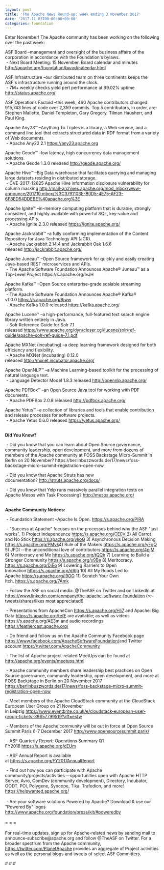 ```yaml
---
layout: post
title: 'The Apache News Round-up: week ending 3 November 2017'
date: '2017-11-03T00:00:00+00:00'
categories: foundation
---
```

<div>Enter November! The Apache community has been working on the following over the past week:</div> 
  <p>ASF Board –management and oversight of the business affairs of the corporation in accordance with the Foundation's bylaws.<br />&nbsp;- Next Board Meeting: 15 November. Board calendar and minutes <a href="http://apache.org/foundation/board/calendar.html">http://apache.org/foundation/board/calendar.html</a></p> 
  <p>ASF Infrastructure –our distributed team on three continents keeps the ASF's infrastructure running around the clock.<br />&nbsp;- 7M+ weekly checks yield pert performance at 99.02% uptime <a href="http://status.apache.org/">http://status.apache.org/</a></p> 
  <p>ASF Operations Factoid&nbsp;–this week, 460 Apache contributors changed 915,743 lines of code over 2,359 commits. Top 5 contributors, in order, are: Stephen Mallette, Daniel Templeton, Gary Gregory, Tilman Hausherr, and Paul King.</p> 
  <p>Apache Any23™ –Anything To Triples is a library, a Web service, and a command line tool that extracts structured data in RDF format from a variety of Web documents.<br />&nbsp;-&nbsp;Apache Any23 2.1&nbsp;<a href="https://any23.apache.org">https://any23.apache.org</a></p> 
  <p>Apache Geode™ –low latency, high concurrency data management solutions.<br />&nbsp;- Apache Geode 1.3.0 released&nbsp;<a href="http://geode.apache.org/">http://geode.apache.org/</a></p> 
  <p>Apache Hive™ –Big Data warehouse that facilitates querying and managing large datasets residing in distributed storage.<br />&nbsp;- CVE-2017-12625 Apache Hive information disclosure vulnerability for column masking&nbsp;<a href="http://mail-archives.apache.org/mod_mbox/www-announce/201710.mbox/%3C3791103E-80D5-4E75-AF23-6F8ED54DDEBE%40apache.org%3E">http://mail-archives.apache.org/mod_mbox/www-announce/201710.mbox/%3C3791103E-80D5-4E75-AF23-6F8ED54DDEBE%40apache.org%3E</a></p> 
  <p> </p> 
  <p>Apache Ignite™ –in-memory computing platform that is durable, strongly consistent, and highly available with powerful SQL, key-value and processing APIs.<br />&nbsp;-&nbsp;Apache Ignite 2.3.0 released&nbsp;<a href="https://ignite.apache.org/">https://ignite.apache.org/</a></p> 
  <p>Apache Jackrabbit™ –a fully conforming implementation of the Content Repository for Java Technology API (JCR).<br />&nbsp;-&nbsp;Apache Jackrabbit 2.14.4 and Jackrabbit Oak 1.6.6 released&nbsp;<a href="http://jackrabbit.apache.org/">http://jackrabbit.apache.org/</a></p> 
  <p>Apache Juneau™ –Open Source framework for quickly and easily creating Java-based REST microservices and APIs.<br />&nbsp;- The Apache Software Foundation Announces Apache® Juneau™ as a Top-Level Project https://s.apache.org/IvJH&nbsp;</p> 
  <p>Apache Kafka™ –Open Source enterprise-grade scalable streaming platform.<br />&nbsp;-&nbsp;The Apache Software Foundation Announces Apache® Kafka® v1.0.0&nbsp;<a href="https://s.apache.org/8jww">https://s.apache.org/8jww</a><br />&nbsp;- Apache Kafka 1.0.0 released&nbsp;<a href="https://kafka.apache.org/">https://kafka.apache.org/</a></p> 
  <p>Apache Lucene™ –a high-performance, full-featured text search engine library written entirely in Java.<br />&nbsp;- Solr Reference Guide for Solr 7.1 released&nbsp;<a href="https://www.apache.org/dyn/closer.cgi/lucene/solr/ref-guide/apache-solr-ref-guide-7.1.pdf">https://www.apache.org/dyn/closer.cgi/lucene/solr/ref-guide/apache-solr-ref-guide-7.1.pdf</a></p> 
  <p>Apache MXNet (incubating)&nbsp;–a deep learning framework designed for both efficiency and flexibility.<br />&nbsp;-&nbsp;Apache MXNet (incubating) 0.12.0 released&nbsp;<a href="http://mxnet.incubator.apache.org/">http://mxnet.incubator.apache.org/</a></p> 
  <p>Apache OpenNLP™ –a Machine Learning-based toolkit for the processing of natural language text.<br />&nbsp;-&nbsp;Language Detector Model 1.8.3 released&nbsp;<a href="http://opennlp.apache.org/">http://opennlp.apache.org/</a> </p> 
  <p>Apache PDFBox™ –an Open Source Java tool for working with PDF documents.<br />&nbsp;-&nbsp;Apache PDFBox 2.0.8 released&nbsp;<a href="http://pdfbox.apache.org/">http://pdfbox.apache.org/</a></p> 
  <p>Apache Yetus™ –a collection of libraries and tools that enable contribution and release processes for software projects.&nbsp;<br />&nbsp;-&nbsp;Apache Yetus 0.6.0 released&nbsp;<a href="https://yetus.apache.org/">https://yetus.apache.org/</a><br /><br /></p> 
  <p><strong>Did You Know?</strong></p> 
  <div> 
    <p>&nbsp;- Did you know that you can learn about Open Source governance, community leadership, open development, and more from dozens of members of the Apache community at&nbsp;FOSS Backstage Micro-Summit in Berlin on 20 November?&nbsp;https://berlinbuzzwords.de/17/news/foss-backstage-micro-summit-registration-open-now&nbsp;</p> 
    <p>&nbsp;- Did you know that Apache Struts has new documentation?&nbsp;<a href="http://struts.apache.org/docs/">http://struts.apache.org/docs/</a></p> 
    <p>&nbsp;- Did you know that Yelp runs massively parallel integration tests on Apache Mesos with Task Processing?&nbsp;<a href="http://mesos.apache.org/">http://mesos.apache.org/</a></p> 
  </div> 
  <div><strong><br />Apache Community Notices:</strong></div> 
  <p>&nbsp;- Foundation Statement –Apache Is Open. <a href="https://s.apache.org/PIRA">https://s.apache.org/PIRA</a></p> 
  <div> 
    <p>&nbsp;- &quot;Success at Apache&quot; focuses on the processes behind why the ASF &quot;just works&quot;. 1) Project Independence <a href="https://s.apache.org/CE0V">https://s.apache.org/CE0V</a> 2) All Carrot and No Stick <a href="https://s.apache.org/ykoG">https://s.apache.org/ykoG</a> 3) Asynchronous Decision Making <a href="https://s.apache.org/PMvk%20">https://s.apache.org/PMvk</a>4) Rule of the Makers <a href="https://s.apache.org/yFgQ">https://s.apache.org/yFgQ</a> 5) JFDI --the unconditional love of contributors <a href="https://s.apache.org/4pjM">https://s.apache.org/4pjM</a> 6) Meritocracy and Me <a href="https://s.apache.org/tQQh">https://s.apache.org/tQQh</a> 7) Learning to Build a Stronger Community <a href="https://s.apache.org/x9Be">https://s.apache.org/x9Be</a>&nbsp;8) Meritocracy. <a href="https://s.apache.org/DiEo">https://s.apache.org/DiEo</a>&nbsp;9) Lowering Barriers to Open Innovation&nbsp;<a href="https://s.apache.org/dAlg">https://s.apache.org/dAlg</a>&nbsp;10) All My Roads Led to Apache&nbsp;<a href="https://s.apache.org/l9OO">https://s.apache.org/l9OO</a>&nbsp;11) Scratch Your Own Itch.&nbsp;<a href="https://s.apache.org/7Amk">https://s.apache.org/7Amk</a></p> 
  </div> 
  <div>&nbsp;- Follow the ASF on social media: @TheASF on Twitter and on LinkedIn at <a href="https://www.linkedin.com/company/the-apache-software-foundation">https://www.linkedin.com/company/the-apache-software-foundation</a> (re-tweets/shares/likes most appreciated!)</div> 
  <div> 
    <p>&nbsp;- Presentations from ApacheCon <a href="https://s.apache.org/Hli7">https://s.apache.org/Hli7</a> and Apache: Big Data <a href="https://s.apache.org/tefE">https://s.apache.org/tefE</a> are available; as well as videos <a href="https://s.apache.org/AE3m">https://s.apache.org/AE3m</a> and audio recordings <a href="https://feathercast.apache.org/">https://feathercast.apache.org/</a></p> 
    <p>&nbsp;- Do friend and follow us on the Apache Community Facebook page <a href="https://www.facebook.com/ApacheSoftwareFoundation/">https://www.facebook.com/ApacheSoftwareFoundation/</a>and Twitter account <a href="https://twitter.com/ApacheCommunity">https://twitter.com/ApacheCommunity</a><a href="https://feathercast.apache.org/"></a></p> 
  </div> 
  <div> 
    <p>&nbsp;- The list of Apache project-related MeetUps can be found at <a href="https://twitter.com/ApacheCommunity">http://apache.org/events/meetups.html</a></p> 
    <p>&nbsp;- Apache community members share leadership best practices on Open Source governance, community leadership, open development, and more at FOSS Backstage in Berlin on 20 November 2017 <a href="https://berlinbuzzwords.de/17/news/foss-backstage-micro-summit-registration-open-now">https://berlinbuzzwords.de/17/news/foss-backstage-micro-summit-registration-open-now</a></p> 
  </div> 
  <div> 
    <p>&nbsp;- Meet members of the Apache CloudStack community at the&nbsp;CloudStack European User Group on 21 November in&nbsp;Leipzig&nbsp;<a href="https://www.eventbrite.co.uk/e/cloudstack-european-user-group-tickets-38657799519?aff=estw">https://www.eventbrite.co.uk/e/cloudstack-european-user-group-tickets-38657799519?aff=estw</a> </p> 
    <p>&nbsp;- Members of the Apache community will be out in force at Open Source Summit Paris 6-7 December 2017 <a href="http://www.opensourcesummit.paris/">http://www.opensourcesummit.paris/</a></p> 
    <p>&nbsp;- ASF Quarterly Report: Operations Summary Q1 FY2018&nbsp;<a href="https://s.apache.org/cEUm">https://s.apache.org/cEUm</a></p> 
  </div> 
  <div> 
    <p>&nbsp;- ASF Annual Report is available at&nbsp;<a href="https://s.apache.org/FY2017AnnualReport">https://s.apache.org/FY2017AnnualReport</a></p> 
  </div> 
  <div>&nbsp;- Find out how you can participate with Apache community/projects/activities --opportunities open with Apache HTTP Server, Avro, ComDev (community development), Directory, Incubator, OODT, POI, Polygene, Syncope, Tika, Trafodion, and more! <a href="https://helpwanted.apache.org/">https://helpwanted.apache.org/</a></div> 
  <div><br /></div> 
  <div>&nbsp;- Are your software solutions Powered by Apache? Download &amp; use our &quot;Powered By&quot; logos <a href="http://www.apache.org/foundation/press/kit/#poweredby">http://www.apache.org/foundation/press/kit/#poweredby</a></div> 
  <div><br /></div> 
  <div>= = =</div> 
  <div><br /></div> 
  <div>For real-time updates, sign up for Apache-related news by sending mail to announce-subscribe@apache.org and follow @TheASF on Twitter. For a broader spectrum from the Apache community, <a href="https://twitter.com/PlanetApache">https://twitter.com/PlanetApache</a> provides an aggregate of Project activities as well as the personal blogs and tweets of select ASF Committers.</div> 
  <p># # #</p>
